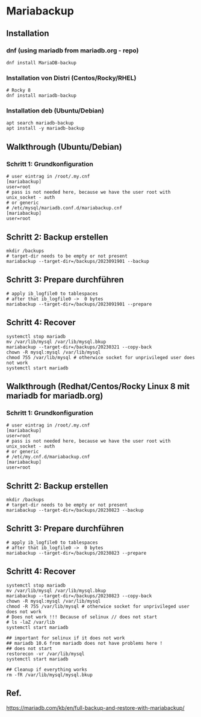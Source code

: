 # Mariabackup 

## Installation 

### dnf (using mariadb from mariadb.org - repo)
```
dnf install MariaDB-backup 
```

### Installation von Distri (Centos/Rocky/RHEL)

```
# Rocky 8 
dnf install mariadb-backup 
```

### Installation deb (Ubuntu/Debian) 

```
apt search mariadb-backup 
apt install -y mariadb-backup 
```

## Walkthrough (Ubuntu/Debian)

### Schritt 1: Grundkonfiguration 

```
# user eintrag in /root/.my.cnf
[mariabackup]
user=root 
# pass is not needed here, because we have the user root with unix_socket - auth 
# or generic 
# /etc/mysql/mariadb.conf.d/mariabackup.cnf
[mariabackup]
user=root
```

## Schritt 2: Backup erstellen 

```
mkdir /backups 
# target-dir needs to be empty or not present 
mariabackup --target-dir=/backups/2023091901 --backup 
```

## Schritt 3: Prepare durchführen 

```
# apply ib_logfile0 to tablespaces 
# after that ib_logfile0 ->  0 bytes
mariabackup --target-dir=/backups/2023091901 --prepare 
```

## Schritt 4: Recover 

```
systemctl stop mariadb 
mv /var/lib/mysql /var/lib/mysql.bkup 
mariabackup --target-dir=/backups/20230321 --copy-back 
chown -R mysql:mysql /var/lib/mysql
chmod 755 /var/lib/mysql # otherwice socket for unprivileged user does not work
systemctl start mariadb 
```

## Walkthrough (Redhat/Centos/Rocky Linux 8 mit mariadb for mariadb.org)

### Schritt 1: Grundkonfiguration 

```
# user eintrag in /root/.my.cnf
[mariabackup]
user=root 
# pass is not needed here, because we have the user root with unix_socket - auth 
# or generic 
# /etc/my.cnf.d/mariabackup.cnf
[mariabackup]
user=root
```

## Schritt 2: Backup erstellen 

```
mkdir /backups 
# target-dir needs to be empty or not present 
mariabackup --target-dir=/backups/20230823 --backup 
```

## Schritt 3: Prepare durchführen 

```
# apply ib_logfile0 to tablespaces 
# after that ib_logfile0 ->  0 bytes
mariabackup --target-dir=/backups/20230823 --prepare 
```

## Schritt 4: Recover

```
systemctl stop mariadb 
mv /var/lib/mysql /var/lib/mysql.bkup 
mariabackup --target-dir=/backups/20230823 --copy-back 
chown -R mysql:mysql /var/lib/mysql
chmod -R 755 /var/lib/mysql # otherwice socket for unprivileged user does not work
# Does not work !!! Because of selinux // does not start
# ls -laZ /var/lib
systemctl start mariadb 

## important for selinux if it does not work
## mariadb 10.6 from mariadb does not have problems here !
## does not start
restorecon -vr /var/lib/mysql 
systemctl start mariadb

## Cleanup if everything works 
rm -fR /var/lib/mysql/mysql.bkup 
```

## Ref. 
https://mariadb.com/kb/en/full-backup-and-restore-with-mariabackup/
